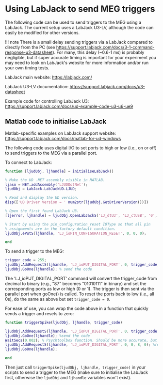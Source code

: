 # Using LabJack to send MEG triggers

The following code can be used to send triggers to the MEG using a LabJack. The current setup uses a LabJack U3-LV, although the code can easily be modified for other versions.

!!! note
    There is a small delay sending triggers via a LabJack compared to directly from the PC (see <https://support.labjack.com/docs/3-1-command-response-u3-datasheet>). For many, this delay (~0.6-1 ms) is probably negligible, but if super accurate timing is important for your experiment you may need to look on LabJack's website for more information and/or run your own timing tests.

LabJack main website: <https://labjack.com/>

LabJack U3-LV documentation: <https://support.labjack.com/docs/u3-datasheet>

Example code for controlling LabJack U3: <https://support.labjack.com/docs/ud-example-code-u3-u6-ue9>

## Matlab code to initialise LabJack

Matlab-specific examples on LabJack support website: <https://support.labjack.com/docs/matlab-for-ud-windows>

The following code uses digital I/O to set ports to high or low (i.e., on or off) to send triggers to the MEG via a parallel port.

To connect to LabJack:

```matlab
function [ljudObj, ljhandle] = initialiseLabJack()

% Make the UD .NET assembly visible in MATLAB.
ljasm = NET.addAssembly('LJUDDotNet');
ljudObj = LabJack.LabJackUD.LJUD;

% Read and display the UD version.
disp(['UD Driver Version = ' num2str(ljudObj.GetDriverVersion())])

% Open the first found LabJack U3.
[ljerror, ljhandle] = ljudObj.OpenLabJackS('LJ_dtU3', 'LJ_ctUSB', '0', true, 0);

% Start by using the pin_configuration_reset IOType so that all pin
% assignments are in the factory default condition.
ljudObj.ePutS(ljhandle, 'LJ_ioPIN_CONFIGURATION_RESET', 0, 0, 0);

end
```

To send a trigger to the MEG:

```matlab
trigger_code = 255;
ljudObj.AddRequestS(ljhandle, 'LJ_ioPUT_DIGITAL_PORT', 0, trigger_code, 8, 0); % assign code to 0-7 ports
ljudObj.GoOne(ljhandle); % send the code
```

The 'LJ_ioPUT_DIGITAL_PORT' command will convert the trigger_code from decimal to binary (e.g., "87" becomes "01010111" in binary) and set the corresponding ports as low or high (0 or 1). The trigger is then sent via the parallel port when goOne() is called. To reset the ports back to low (i.e., all 0s), do the same as above but set `trigger_code = 0`.

For ease of use, you can wrap the code above in a function that quickly sends a trigger and resets to zero:

```matlab
function triggerSpike(ljudObj, ljhandle, trigger_code)

ljudObj.AddRequestS(ljhandle, 'LJ_ioPUT_DIGITAL_PORT', 0, trigger_code, 8, 0); %assign code to 0-7 ports
ljudObj.GoOne(ljhandle); %send the code
WaitSecs(0.002); % Psychtoolbox function. Should be more accurate, but can use pause(0.002) if not using psychtoolbox
ljudObj.AddRequestS(ljhandle, 'LJ_ioPUT_DIGITAL_PORT', 0, 0, 8, 0); %reset to zero
ljudObj.GoOne(ljhandle);

end
```

Then just call `triggerSpike(ljudObj, ljhandle, trigger_code)` in your scripts to send a trigger to the MEG (make sure to initialise the LabJack first, otherwise the `ljudObj` and `ljhandle` variables won't exist).
